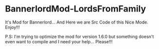 # BannerlordMod-LordsFromFamily
It's Mod for Bannerlord...  And Here we are Src Code of this Nice Mode. Enjoy!!! 

P.S: I'm trying to optimize the mod for version 1.6.0 but something doesn't even want to compile and I need your help... Please!!!
